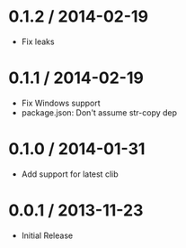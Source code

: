 
0.1.2 / 2014-02-19 
==================

 * Fix leaks

0.1.1 / 2014-02-19 
==================

 * Fix Windows support
 * package.json: Don't assume str-copy dep

0.1.0 / 2014-01-31
==================

  * Add support for latest clib

0.0.1 / 2013-11-23
==================

  * Initial Release
